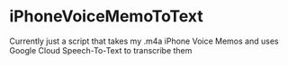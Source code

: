 # iPhoneVoiceMemoToText
Currently just a script that takes my .m4a iPhone Voice Memos and uses Google Cloud Speech-To-Text to transcribe them
